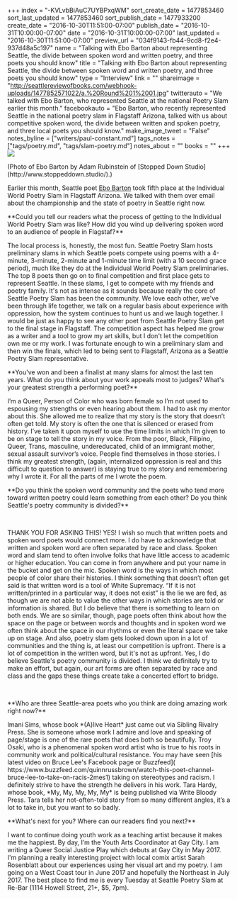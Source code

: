 +++
index = "-KVLvbBiAuC7UYBPxqWM"
sort_create_date = 1477853460
sort_last_updated = 1477853460
sort_publish_date = 1477933200
create_date = "2016-10-30T11:51:00-07:00"
publish_date = "2016-10-31T10:00:00-07:00"
date = "2016-10-31T10:00:00-07:00"
last_updated = "2016-10-30T11:51:00-07:00"
preview_url = "034f9143-fb44-9cd8-f2e4-937d48a5c197"
name = "Talking with Ebo Barton about representing Seattle, the divide between spoken word and written poetry, and three poets you should know"
title = "Talking with Ebo Barton about representing Seattle, the divide between spoken word and written poetry, and three poets you should know"
type = "Interview"
link = ""
shareimage = "http://seattlereviewofbooks.com/webhook-uploads/1477852571022/a.%20Round%201%2001.jpg"
twitterauto = "We talked with Ebo Barton, who represented Seattle at the national Poetry Slam earlier this month."
facebookauto = "Ebo Barton, who recently represented Seattle in the national poetry slam in Flagstaff Arizona, talked with us about competitive spoken word, the divide between written and spoken poetry, and three local poets you should know."
make_image_tweet = "False"
notes_byline = ["writers/paul-constant.md"]
tags_notes = ["tags/poetry.md", "tags/slam-poetry.md"]
notes_about = ""
books = ""
+++
![](/webhook-uploads/1477852571022/a.%20Round%201%2001.jpg)

<p class="intro">(Photo of Ebo Barton by Adam Rubinstein of [Stopped Down Studio](http://www.stoppeddown.studio/).)

Earlier this month, Seattle poet [Ebo Barton](https://www.facebook.com/pg/ebobartonpoetry/about/?entry_point=page_nav_about_item&tab=page_info) took fifth place at the Individual World Poetry Slam in Flagstaff Arizona. We talked with them over email about the championship and the state of poetry in Seattle right now.</p>

<p class="noindent">**Could you tell our readers what the process of getting to the Individual World Poetry Slam was like? How did you wind up delivering spoken word to an audience of people in Flagstaf?**</p>

<p class="noindent">The local process is, honestly, the most fun. Seattle Poetry Slam hosts preliminary slams in which Seattle poets compete using poems with a 4-minute, 3-minute, 2-minute and 1-minute time limit (with a 10 second grace period), much like they do at the Individual World Poetry Slam preliminaries. The top 8 poets then go on to final competition and first place gets to represent Seattle. In these slams, I get to compete with my friends and poetry family. It's not as intense as it sounds because really the core of Seattle Poetry Slam has been the community. We love each other, we've been through life together, we talk on a regular basis about experience with oppression, how the system continues to hunt us and we laugh together. I would be just as happy to see any other poet from Seattle Poetry Slam get to the final stage in Flagstaff. The competition aspect has helped me grow as a writer and a tool to grow my art skills, but I don't let the competition own me or my work. I was fortunate enough to win a preliminary slam and then win the finals, which led to being sent to Flagstaff, Arizona as a Seattle Poetry Slam representative.</p>

<p class="noindent">**You've won and been a finalist at many slams for almost the last ten years. What do you think about your work appeals most to judges? What's your greatest strength a performing poet?**</p>

<p class="noindent">I’m a Queer, Person of Color who was born female so I’m not used to espousing my strengths or even hearing about them. I had to ask my mentor about this. She allowed me to realize that my story is the story that doesn’t often get told. My story is often the one that is silenced or erased from history. I’ve taken it upon myself to use the time limits in which I’m given to be on stage to tell the story in my voice. From the poor, Black, Filipino, Queer, Trans, masculine, undereducated, child of an immigrant mother, sexual assault survivor’s voice. People find themselves in those stories. I think my greatest strength, (again, internalized oppression is real and this difficult to question to answer) is staying true to my story and remembering why I wrote it. For all the parts of me I wrote the poem.</p>

<p class="noindent">**Do you think the spoken word community and the poets who tend more toward written poetry could learn something from each other? Do you think Seattle's poetry community is divided?**</p>
 
<p class="noindent">THANK YOU FOR ASKING THIS! YES! I wish so much that written poets and spoken word poets would connect more. I do have to acknowledge that written and spoken word are often separated by race and class. Spoken word and slam tend to often involve folks that have little access to academic or higher education. You can come in from anywhere and put your name in the bucket and get on the mic. Spoken word is the ways in which most people of color share their histories. I think something that doesn’t often get said is that written word is a tool of White Supremacy. “If it is not written/printed in a particular way, it does not exist” is the lie we are fed, as though we are not able to value the other ways in which stories are told or information is shared. But I do believe that there is something to learn on both ends. We are so similar, though, page poets often think about how the space on the page or between words and thoughts and in spoken word we often think about the space in our rhythms or even the literal space we take up on stage. And also, poetry slam gets looked down upon in a lot of communities and the thing is, at least our competition is upfront. There is a lot of competition in the written word, but it's not as upfront. Yes, I do believe Seattle's poetry community is divided. I think we definitely try to make an effort, but again, our art forms are often separated by race and class and the gaps these things create take a concerted effort to bridge.</p> 
 
<p class="noindent">**Who are three Seattle-area poets who you think are doing amazing work right now?**</p>

<p class="noindent">Imani Sims, whose book *(A)live Heart* just came out via Sibling Rivalry Press. She is someone whose work I admire and love and speaking of page/stage is one of the rare poets that does both so beautifully. Troy Osaki, who is a phenomenal spoken word artist who is true to his roots in community work and political/cultural resistance. You may have seen [his latest video on Bruce Lee's Facebook page or Buzzfeed]( https://www.buzzfeed.com/quinnrussbrown/watch-this-poet-channel-bruce-lee-to-take-on-racis-2mes1) taking on stereotypes and racism. I definitely strive to have the strength he delivers in his work. Tara Hardy, whose book, *My, My, My, My, My* is being published via Write Bloody Press. Tara tells her not-often-told story from so many different angles, it’s a lot to take in, but you want to so badly.</p>

<p class="noindent">**What's next for you? Where can our readers find you next?**</p>

<p class="noindent">I want to continue doing youth work as a teaching artist because it makes me the happiest. By day, I’m the Youth Arts Coordinator at Gay City. I am writing a Queer Social Justice Play which debuts at Gay City in May 2017. I'm planning a really interesting project with local comix artist Sarah Rosenblatt about our experiences using her visual art and my poetry. I am going on a West Coast tour in June 2017 and hopefully the Northeast in July 2017. The best place to find me is every Tuesday at Seattle Poetry Slam at Re-Bar (1114 Howell Street, 21+, $5, 7pm).</p>